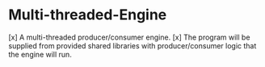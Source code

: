 # Multi-threaded-Engine
[x] A multi-threaded producer/consumer engine. 
[x] The program will be supplied from provided shared libraries with producer/consumer logic that the engine will run. 
